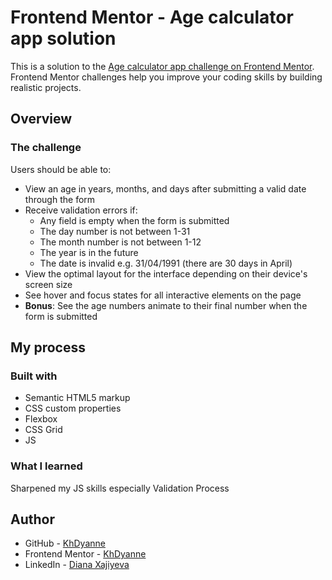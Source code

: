 # Frontend Mentor - Age calculator app solution

This is a solution to the [Age calculator app challenge on Frontend Mentor](https://www.frontendmentor.io/challenges/age-calculator-app-dF9DFFpj-Q). Frontend Mentor challenges help you improve your coding skills by building realistic projects. 

## Overview

### The challenge

Users should be able to:

- View an age in years, months, and days after submitting a valid date through the form
- Receive validation errors if:
  - Any field is empty when the form is submitted
  - The day number is not between 1-31
  - The month number is not between 1-12
  - The year is in the future
  - The date is invalid e.g. 31/04/1991 (there are 30 days in April)
- View the optimal layout for the interface depending on their device's screen size
- See hover and focus states for all interactive elements on the page
- **Bonus**: See the age numbers animate to their final number when the form is submitted


## My process

### Built with

- Semantic HTML5 markup
- CSS custom properties
- Flexbox
- CSS Grid
- JS


### What I learned

Sharpened my JS skills especially Validation Process


## Author

- GitHub - [KhDyanne](https://github.com/KhDyanne)
- Frontend Mentor - [KhDyanne](https://www.frontendmentor.io/profile/KhDyanne)
- LinkedIn - [Diana Xajiyeva](https://www.linkedin.com/in/diana-xajiyeva-559a70274/)

